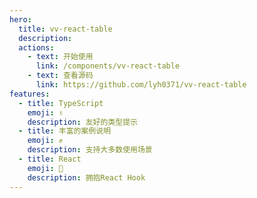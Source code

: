 ```yaml
---
hero:
  title: vv-react-table
  description:
  actions:
    - text: 开始使用
      link: /components/vv-react-table
    - text: 查看源码
      link: https://github.com/lyh0371/vv-react-table
features:
  - title: TypeScript
    emoji: ✌
    description: 友好的类型提示
  - title: 丰富的案例说明
    emoji: ✊
    description: 支持大多数使用场景
  - title: React
    emoji: 🤝
    description: 拥抱React Hook
---
```

